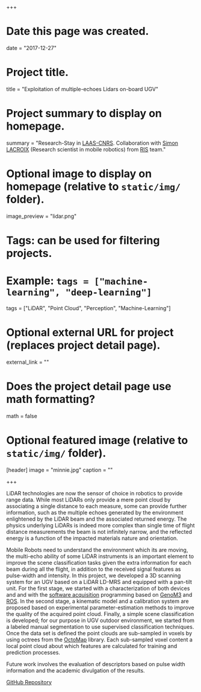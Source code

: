 +++
# Date this page was created.
date = "2017-12-27"

# Project title.
title = "Exploitation of multiple-echoes Lidars on-board UGV"

# Project summary to display on homepage.
summary = "Research-Stay in [LAAS-CNRS](https://www.laas.fr/public/). Collaboration with [Simon LACROIX](http://homepages.laas.fr/simon/HomePage/Home.html) (Research scientist in mobile robotics) from [RIS](https://www.laas.fr/public/fr/ris) team."

# Optional image to display on homepage (relative to `static/img/` folder).
image_preview = "lidar.png"

# Tags: can be used for filtering projects.
# Example: `tags = ["machine-learning", "deep-learning"]`
tags = ["LiDAR", "Point Cloud", "Perception", "Machine-Learning"]

# Optional external URL for project (replaces project detail page).
external_link = ""
#


# Does the project detail page use math formatting?
math = false

# Optional featured image (relative to `static/img/` folder).
[header]
image = "minnie.jpg"
caption = ""

+++

LiDAR technologies are now the sensor of choice in robotics to provide range data. While most LiDARs only provide a mere point cloud by associating a single distance to each measure, some can provide further information, such as the multiple echoes generated by the environment enlightened by the LiDAR beam and the associated returned energy. The physics underlying LiDARs is indeed more complex than single time of flight distance measurements the beam is not infinitely narrow, and the reflected energy is a function of the impacted materials nature and orientation.

Mobile Robots need to understand the environment which its are moving, the multi-echo ability of some LiDAR instruments is an important element to improve the scene classification tasks given the extra information for each beam during all the flight, in addition to the received signal features as pulse-width and intensity. In this project, we developed a 3D scanning system for an UGV based on a LiDAR LD-MRS and  equipped with a pan-tilt unit. For the first stage, we started with a characterization of both devices and and with the [software acquisition](https://github.com/HaroldMurcia/LDMRS-PTU_LAAS") programming based on [GenoM3](https://www.openrobots.org/wiki/genom3) and [ROS](http://www.ros.org). In the second stage, a kinematic model and a calibration system are proposed based on experimental parameter-estimation methods to improve the quality of the acquired point cloud. Finally, a simple scene classification is developed; for our purpose in UGV outdoor environment, we started from a labeled manual segmentation to use supervised classification techniques. Once the data set is defined the point clouds are sub-sampled in voxels by using octrees from the [OctoMap](https://octomap.github.io) library. Each sub-sampled voxel content a local point cloud about which features are calculated for training and prediction processes.

Future work involves the evaluation of descriptors based on pulse width information and the academic divulgation of the results.

[GitHub Repository](https://github.com/HaroldMurcia/LDMRS-PTU_LAAS" )
